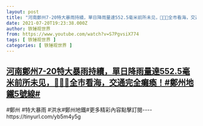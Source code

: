 ```yaml
---
layout: post
title: "河南鄭州7-20特大暴雨持續，單日降雨量達552.5毫米前所未见，🙏👹🎃全市看海，交通完全癱瘓！#鄭州地鐵5號線#"
date: 2021-07-20T19:23:38.000Z
author: 铁锤观世界
from: https://www.youtube.com/watch?v=S7PgvsiX774
tags: [ 铁锤观世界 ]
categories: [ 铁锤观世界 ]
---
```

<!--1626809018000-->
[河南鄭州7-20特大暴雨持續，單日降雨量達552.5毫米前所未见，🙏👹🎃全市看海，交通完全癱瘓！#鄭州地鐵5號線#](https://www.youtube.com/watch?v=S7PgvsiX774)
------

<div>
#鄭州 #特大暴雨 #洪水#鄭州地鐵#更多精彩內容點擊訂閱----https://tinyurl.com/yb5m4y5g
</div>
